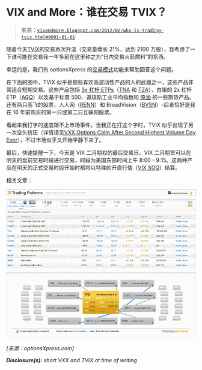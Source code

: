 <!--yml

category: 未分类

date: 2024-05-18 16:40:11

-->

# VIX and More：谁在交易 TVIX？

> 来源：[`vixandmore.blogspot.com/2012/02/who-is-trading-tvix.html#0001-01-01`](http://vixandmore.blogspot.com/2012/02/who-is-trading-tvix.html#0001-01-01)

随着今天[TVIX](http://vixandmore.blogspot.com/search/label/TVIX)的交易再次升温（交易量增长 21%，达到 2100 万股），我考虑了一下谁可能在交易我一年多前在这里称之为“日内交易火箭燃料”的东西。

幸运的是，我们有 optionsXpress 的[交易模式](http://vixandmore.blogspot.com/search/label/Trading%20Patterns)功能来帮助回答这个问题。

在下面的图中，TVIX 似乎是那些喜欢高波动性产品的人的武器之一，这些产品非常适合短期交易。这些产品包括 [3x 杠杆 ETPs](http://vixandmore.blogspot.com/search/label/triple%20ETFs)（[TNA](http://vixandmore.blogspot.com/search/label/TNA) 和 [TZA](http://vixandmore.blogspot.com/search/label/TZA)）、白银的 2x 杠杆 ETP（[AGQ](http://vixandmore.blogspot.com/search/label/AGQ)）以及基于标普 500、道琼斯工业平均指数和 [原油](http://vixandmore.blogspot.com/search/label/crude%20oil) 的一些期货产品。还有两只高飞的股票，人人网（[RENN](http://vixandmore.blogspot.com/search/label/RENN)）和 BroadVision（[BVSN](http://vixandmore.blogspot.com/search/label/BVSN)）-后者恰好是我在 16 年前购买的第一只或第二只互联网股票。

看起来我打字的速度跟不上市场事件。当我正在打这个字时，TVIX 似乎出现了另一次空头挤压（详情请见[VXX Options Calm After Second Highest Volume Day Ever](http://vixandmore.blogspot.com/2012/02/vxx-options-calm-after-second-highest.html)），不过市场似乎又开始平静下来了。

最后，快速提醒一下，今天是 VIX 二月期权的最后交易日。VIX 二月期货可以在明天的盘前交易时段进行交易，时段为美国东部时间上午 8:00 - 9:15。这两种产品在明天的正式交易时段开始时都将以特殊的开盘行情（[VIX SOQ](http://vixandmore.blogspot.com/search/label/VIX%20SOQ)）结算。

相关文章：

*![](img/cb75358552555f71f4b4f16fd8d162c1.png)*

*[来源：optionsXpress.com]*

***Disclosure(s):*** *short VXX and TVIX at time of writing*
